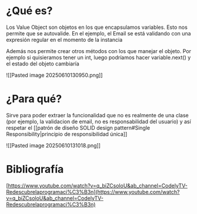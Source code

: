 # ¿Qué es?

Los Value Object son objetos en los que encapsulamos variables. Esto nos permite que se autovalide. En el ejemplo, el Email se está validando con una expresión regular en el momento de la instancia

Además nos permite crear otros métodos con los que manejar el objeto. Por ejemplo si quisieramos tener un int, luego podríamos hacer variable.next() y el estado del objeto cambiaría

![[Pasted image 20250610130950.png]]

# ¿Para qué?

Sirve para poder extraer la funcionalidad que no es realmente de una clase (por ejemplo, la validacion de email, no es responsabilidad del usuario) y así respetar el [[patrón de diseño SOLID design pattern#Single Responsibility|principio de responsibilidad única]] 

![[Pasted image 20250610131018.png]]

# Bibliografía

[https://www.youtube.com/watch?v=q_biZCsoloU&ab_channel=CodelyTV-Redescubrelaprogramaci%C3%B3n](https://www.youtube.com/watch?v=q_biZCsoloU&ab_channel=CodelyTV-Redescubrelaprogramaci%C3%B3n)